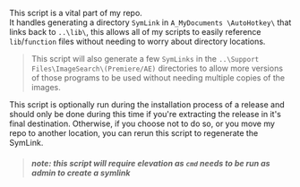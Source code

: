 This script is a vital part of my repo.  
It handles generating a directory `SymLink` in `A_MyDocuments \AutoHotkey\` that links back to `..\lib\`, this allows all of my scripts to easily reference `lib`/`function` files without needing to worry about directory locations.
> This script will also generate a few `SymLinks` in the `..\Support Files\ImageSearch\(Premiere/AE)` directories to allow more versions of those programs to be used without needing multiple copies of the images.

This script is optionally run during the installation process of a release and should only be done during this time if you're extracting the release in it's final destination. Otherwise, if you choose not to do so, or you move my repo to another location, you can rerun this script to regenerate the SymLink.

> ##### *note: this script will require elevation as `cmd` needs to be run as admin to create a symlink*